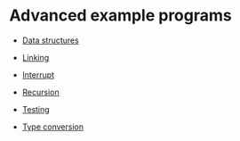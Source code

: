 <!--
Sigma16: index.md
Copyright (C) 2019, 2020 John T. O'Donnell
email: john.t.odonnell9@gmail.com
License: GNU GPL Version 3 or later.  Sigma16/LICENSE.txt, Sigma16/NOTICE.txt

This file is part of Sigma16.  Sigma16 is free software: you can
redistribute it and/or modify it under the terms of the GNU General
Public License as published by the Free Software Foundation, either
version 3 of the License, or (at your option) any later version.
Sigma16 is distributed in the hope that it will be useful, but
WITHOUT ANY WARRANTY; without even the implied warranty of
MERCHANTABILITY or FITNESS FOR A PARTICULAR PURPOSE.  See the GNU
General Public License for more details.  You should have received
a copy of the GNU General Public License along with Sigma16.  If
not, see <https://www.gnu.org/licenses/>.

------------------------------------------------------------------------------
index.md is the source for the index of this examples directory
------------------------------------------------------------------------------
-->

# Advanced example programs

* [Data structures](DataStructures/index.html)

* [Linking](Linking/index.html)

* [Interrupt](Interrupt/index.html)

* [Recursion](Recursion/index.html)

* [Testing](Testing/index.html)

* [Type conversion](TypeConversion/index.html)

